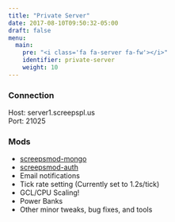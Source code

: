 ```yaml
---
title: "Private Server"
date: 2017-08-10T09:50:32-05:00
draft: false
menu:
  main:
    pre: "<i class='fa fa-server fa-fw'></i>"
    identifier: private-server
    weight: 10
---
```


### Connection

Host: server1.screepspl.us  
Port: 21025

### Mods

* [screepsmod-mongo](https://github.com/screepsmod-mongo)
* [screepsmod-auth](https://github.com/screepsmod-auth)
* Email notifications 
* Tick rate setting (Currently set to 1.2s/tick)
* GCL/CPU Scaling!
* Power Banks
* Other minor tweaks, bug fixes, and tools
